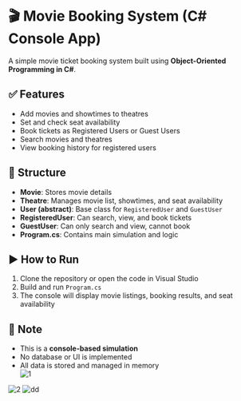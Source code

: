 # 🎬 Movie Booking System (C# Console App)

A simple movie ticket booking system built using **Object-Oriented Programming in C#**.

## ✅ Features
- Add movies and showtimes to theatres  
- Set and check seat availability  
- Book tickets as Registered Users or Guest Users  
- Search movies and theatres  
- View booking history for registered users  

## 🧱 Structure
- **Movie**: Stores movie details  
- **Theatre**: Manages movie list, showtimes, and seat availability  
- **User (abstract)**: Base class for `RegisteredUser` and `GuestUser`  
- **RegisteredUser**: Can search, view, and book tickets  
- **GuestUser**: Can only search and view, cannot book  
- **Program.cs**: Contains main simulation and logic  

## ▶️ How to Run
1. Clone the repository or open the code in Visual Studio  
2. Build and run `Program.cs`  
3. The console will display movie listings, booking results, and seat availability  

## 📌 Note
- This is a **console-based simulation**  
- No database or UI is implemented  
- All data is stored and managed in memory  
![1](https://github.com/user-attachments/assets/b799d71a-947d-4e37-969c-8c219b1850de)

![2](https://github.com/user-attachments/assets/b10d5a57-12e8-41c8-8198-45df891d5140)
![dd](https://github.com/user-attachments/assets/a3525f28-0c1b-4e2d-ad4d-76f9936398ff)
